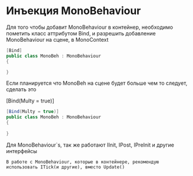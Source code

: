 ﻿# Инъекция MonoBehaviour

Для того чтобы добавит MonoBehaviour в контейнер,
необходимо пометить класс аттрибутом Bind, и разрешить добавление MonoBehaviour на сцене, в MonoContext
```c#
[Bind]
public class MonoBeh : MonoBehaviour
{

}
```
Если планируется что MonoBeh на сцене будет больше чем то следует, сделать это

[Bind(Multy = true)]

```c#
[Bind(Multy = true)]
public class MonoBeh : MonoBehaviour
{
    
}
```

Для MonoBehaviour`s, так же работают IInit, IPost, IPreInit и другие интерфейсы

    В работе с MonoBehaviour, которые в контейнере, рекомендую использовать ITick(и другие), вместо Update()